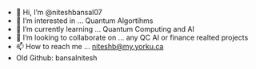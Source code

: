 - 👋 Hi, I’m @niteshbansal07
- 👀 I’m interested in ... Quantum Algortihms
- 🌱 I’m currently learning ... Quantum Computing and AI
- 💞️ I’m looking to collaborate on ... any QC AI or finance realted projects
- 📫 How to reach me ... niteshb@my.yorku.ca
- Old Github: bansalnitesh

<!---
niteshbansal07/niteshbansal07 is a ✨ special ✨ repository because its `README.md` (this file) appears on your GitHub profile.
You can click the Preview link to take a look at your changes.
--->
